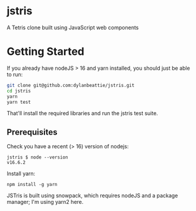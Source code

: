 # jstris

A Tetris clone built using JavaScript web components

# Getting Started

If you already have nodeJS > 16 and yarn installed, you should just be able to run:

```bash
git clone git@github.com:dylanbeattie/jstris.git
cd jstris
yarn
yarn test
```

That'll install the required libraries and run the jstris test suite.



## Prerequisites

Check you have a recent (> 16) version of nodejs:

```
jstris $ node --version
v16.6.2
```

Install yarn:
```
npm install -g yarn
```

JSTris is built using snowpack, which requires nodeJS and a package manager; I'm using yarn2 here.




